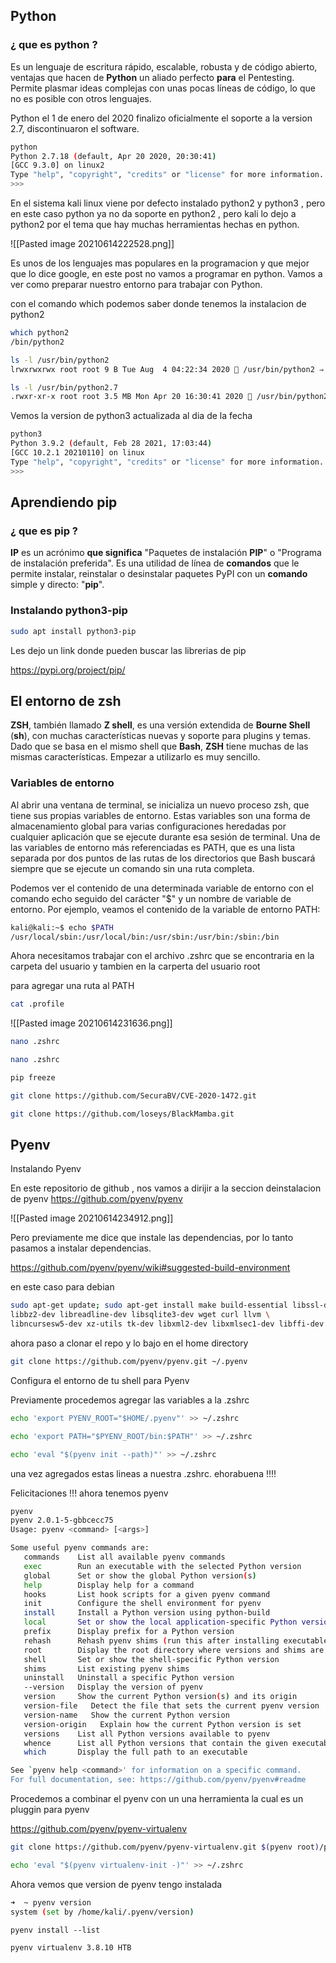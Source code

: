 ## Python 

### ¿ que es python ?

Es un lenguaje de escritura rápido, escalable, robusta y de código abierto, ventajas que hacen de **Python** un aliado perfecto **para** el Pentesting. Permite plasmar ideas complejas con unas pocas líneas de código, lo que no es posible con otros lenguajes.

Python el 1 de enero del 2020 finalizo oficialmente el soporte a la version 2.7, discontinuaron el software. 

```bash
python                         
Python 2.7.18 (default, Apr 20 2020, 20:30:41) 
[GCC 9.3.0] on linux2
Type "help", "copyright", "credits" or "license" for more information.
>>> 
```

En el sistema kali linux viene por defecto instalado python2 y python3 , pero en este caso python ya no da soporte en python2 , pero kali lo dejo a python2 por el tema que hay muchas herramientas hechas en python.

![[Pasted image 20210614222528.png]]

Es unos de los lenguajes mas populares en la programacion y que mejor que lo dice google, en este post no vamos a programar en python. Vamos a ver como preparar nuestro entorno para trabajar con Python.

con el comando which podemos saber donde tenemos la instalacion de python2

```bash
which python2                                                                                                                                             
/bin/python2
```


```bash
ls -l /usr/bin/python2  
lrwxrwxrwx root root 9 B Tue Aug  4 04:22:34 2020  /usr/bin/python2 ⇒ python2.7
```

```bash
ls -l /usr/bin/python2.7
.rwxr-xr-x root root 3.5 MB Mon Apr 20 16:30:41 2020  /usr/bin/python2.7
```

Vemos la version de python3 actualizada al dia de la fecha 

```bash
python3
Python 3.9.2 (default, Feb 28 2021, 17:03:44) 
[GCC 10.2.1 20210110] on linux
Type "help", "copyright", "credits" or "license" for more information.
>>> 

```


## Aprendiendo pip 

### ¿ que es pip ?

**IP** es un acrónimo **que significa** "Paquetes de instalación **PIP**" o "Programa de instalación preferida". Es una utilidad de línea de **comandos** que le permite instalar, reinstalar o desinstalar paquetes PyPI con un **comando** simple y directo: "**pip**".

### Instalando python3-pip

```bash
sudo apt install python3-pip
```

Les dejo un link donde pueden buscar las librerias de pip 

https://pypi.org/project/pip/

## El entorno de zsh

**ZSH**, también llamado **Z shell**, es una versión extendida de **Bourne Shell** (**sh**), con muchas características nuevas y soporte para plugins y temas. Dado que se basa en el mismo shell que **Bash**, **ZSH** tiene muchas de las mismas características. Empezar a utilizarlo es muy sencillo.

### Variables de entorno

Al abrir una ventana de terminal, se inicializa un nuevo proceso zsh, que tiene sus propias variables de entorno. Estas variables son una forma de almacenamiento global para varias configuraciones heredadas por cualquier aplicación que se ejecute durante esa sesión de terminal. Una de las variables de entorno más referenciadas es PATH, que es una lista separada por dos puntos de las rutas de los directorios que Bash buscará siempre que se ejecute un comando sin una ruta completa.

Podemos ver el contenido de una determinada variable de entorno con el comando echo seguido del carácter "$" y un nombre de variable de entorno. Por ejemplo, veamos el contenido de la variable de entorno PATH:

```bash
kali@kali:~$ echo $PATH
/usr/local/sbin:/usr/local/bin:/usr/sbin:/usr/bin:/sbin:/bin
```

Ahora necesitamos trabajar con el archivo .zshrc que se encontraria en la carpeta del usuario y tambien en la carperta del usuario root 

para agregar una ruta al PATH 

```bash
cat .profile

```

![[Pasted image 20210614231636.png]]

```bash
nano .zshrc

```


```bash
nano .zshrc

```

```bash
pip freeze

```

```bash
git clone https://github.com/SecuraBV/CVE-2020-1472.git
```


```bash
git clone https://github.com/loseys/BlackMamba.git
```



## Pyenv 

Instalando Pyenv

En este repositorio de github , nos vamos a dirijir a la seccion deinstalacion de pyenv
https://github.com/pyenv/pyenv

![[Pasted image 20210614234912.png]]

Pero previamente me dice que instale las dependencias, por lo tanto pasamos a instalar dependencias.

https://github.com/pyenv/pyenv/wiki#suggested-build-environment

en este caso para debian

```bash
sudo apt-get update; sudo apt-get install make build-essential libssl-dev zlib1g-dev \
libbz2-dev libreadline-dev libsqlite3-dev wget curl llvm \
libncursesw5-dev xz-utils tk-dev libxml2-dev libxmlsec1-dev libffi-dev liblzma-dev
```

ahora paso a clonar el repo  y lo bajo en el home directory

```bash
git clone https://github.com/pyenv/pyenv.git ~/.pyenv

```


Configura el entorno de tu shell para Pyenv

Previamente procedemos agregar las variables a la .zshrc

```bash
echo 'export PYENV_ROOT="$HOME/.pyenv"' >> ~/.zshrc

echo 'export PATH="$PYENV_ROOT/bin:$PATH"' >> ~/.zshrc

echo 'eval "$(pyenv init --path)"' >> ~/.zshrc

```

una vez agregados estas lineas a nuestra .zshrc. ehorabuena !!!!

Felicitaciones !!! ahora tenemos pyenv

```bash
pyenv  
pyenv 2.0.1-5-gbbcecc75
Usage: pyenv <command> [<args>]

Some useful pyenv commands are:
   commands    List all available pyenv commands
   exec        Run an executable with the selected Python version
   global      Set or show the global Python version(s)
   help        Display help for a command
   hooks       List hook scripts for a given pyenv command
   init        Configure the shell environment for pyenv
   install     Install a Python version using python-build
   local       Set or show the local application-specific Python version(s)
   prefix      Display prefix for a Python version
   rehash      Rehash pyenv shims (run this after installing executables)
   root        Display the root directory where versions and shims are kept
   shell       Set or show the shell-specific Python version
   shims       List existing pyenv shims
   uninstall   Uninstall a specific Python version
   --version   Display the version of pyenv
   version     Show the current Python version(s) and its origin
   version-file   Detect the file that sets the current pyenv version
   version-name   Show the current Python version
   version-origin   Explain how the current Python version is set
   versions    List all Python versions available to pyenv
   whence      List all Python versions that contain the given executable
   which       Display the full path to an executable

See `pyenv help <command>' for information on a specific command.
For full documentation, see: https://github.com/pyenv/pyenv#readme
```



Procedemos a combinar el pyenv con un una herramienta la cual es un pluggin para pyenv

https://github.com/pyenv/pyenv-virtualenv


```bash
git clone https://github.com/pyenv/pyenv-virtualenv.git $(pyenv root)/plugins/pyenv-virtualenv
```

```bash
echo 'eval "$(pyenv virtualenv-init -)"' >> ~/.zshrc
```

Ahora vemos que version de pyenv tengo instalada 

```bash
➜  ~ pyenv version
system (set by /home/kali/.pyenv/version)
```

```
pyenv install --list
```

```bash
pyenv virtualenv 3.8.10 HTB
```

